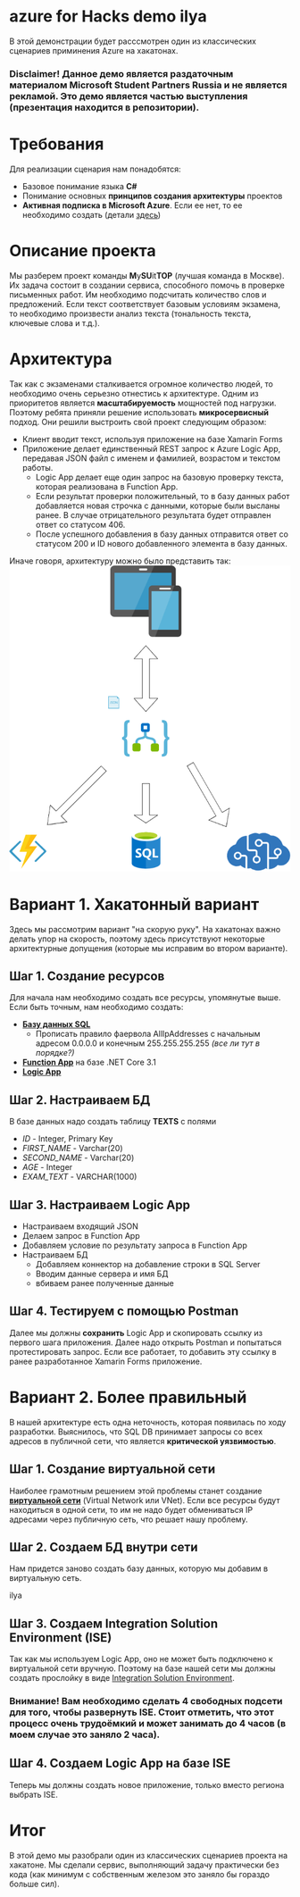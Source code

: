 # azure for Hacks demo ilya
В этой демонстрации будет расссмотрен один из классических сценариев приминения Azure на хакатонах.

### Disclaimer! Данное демо является раздаточным материалом Microsoft Student Partners Russia и не является рекламой. Это демо является частью выступления (презентация находится в репозитории).

# Требования
Для реализации сценария нам понадобятся:
* Базовое понимание языка **C#**
* Понимание основных **принципов создания архитектуры** проектов
* **Активная подписка в Microsoft Azure**. Если ее нет, то ее необходимо создать (детали [здесь](https://habr.com/ru/company/microsoft/blog/352786/ "Как получить подписку Microsoft Azure?"))
# Описание проекта
Мы разберем проект команды **M**y**SU**it**TOP** (лучшая команда в Москве). Их задача состоит в создании сервиса, способного помочь в проверке письменных работ. Им необходимо подсчитать количество слов и предложений. Если текст соответствует базовым условиям экзамена, то необходимо произвести анализ текста (тональность текста, ключевые слова и т.д.).
# Архитектура
Так как с экзаменами сталкивается огромное количество людей, то необходимо очень серьезно отнестись к архитектуре. Одним из приоритетов является **масштабируемость** мощностей под нагрузки. Поэтому ребята приняли решение использовать **микросервисный** подход. Они решили выстроить свой проект следующим образом:

* Клиент вводит текст, используя приложение на базе Xamarin Forms
* Приложение делает единственный REST запрос к Azure Logic App, передавая JSON файл с именем и фамилией, возрастом и текстом работы. 
    * Logic App делает еще один запрос на базовую проверку текста, которая реализована в Function App.
    * Если результат проверки положительный, то в базу данных работ добавляется новая строчка с данными, которые были высланы ранее. В случае отрицательного результата будет отправлен ответ со статусом 406. 
    * После успешного добавления в базу данных отправится ответ со статусом 200 и ID нового добавленного элемента в базу данных.

Иначе говоря, архитектуру можно было представить так:
![alt text](https://github.com/ilia2108/Azure4HacksDemo/blob/master/PhotosForRepo/arch.png "Architecture")

# Вариант 1. Хакатонный вариант
Здесь мы рассмотрим вариант "на скорую руку". На хакатонах важно делать упор на скорость, поэтому здесь присутствуют некоторые архитектурные допущения (которые мы исправим во втором варианте).
## Шаг 1. Создание ресурсов
Для начала нам необходимо создать все ресурсы, упомянутые выше. Если быть точным, нам необходимо создать:
* [**Базу данных SQL**](https://docs.microsoft.com/ru-ru/azure/sql-database/sql-database-single-database-get-started?tabs=azure-portal "SQL DB")
    * Прописать правило фаервола AllIpAddresses с начальным адресом 0.0.0.0 и конечным 255.255.255.255 *(все ли тут в порядке?)*
* [**Function App**](https://docs.microsoft.com/ru-ru/azure/azure-functions/functions-create-your-first-function-visual-studio "Azure Functions") на базе .NET Core 3.1
* [**Logic App**](https://docs.microsoft.com/ru-ru/azure/logic-apps/quickstart-create-first-logic-app-workflow "Logic App")

## Шаг 2. Настраиваем БД
В базе данных надо создать таблицу **TEXTS** с полями
* *ID* - Integer, Primary Key
* *FIRST_NAME* - Varchar(20)
* *SECOND_NAME* - Varchar(20)
* *AGE* - Integer
* *EXAM_TEXT* - VARCHAR(1000)

## Шаг 3. Настраиваем Logic App
* Настраиваем входящий JSON
* Делаем запрос в Function App
* Добавляем условие по результату запроса в Function App
* Настраиваем БД
    * Добавляем коннектор на добавление строки в SQL Server
    * Вводим данные сервера и имя БД
    * вбиваем ранее полученные данные

## Шаг 4. Тестируем с помощью Postman
Далее мы должны **сохранить** Logic App и скопировать ссылку из первого шага приложения. Далее надо открыть Postman и попытаться протестировать запрос. Если все работает, то добавить эту ссылку в ранее разработанное Xamarin Forms приложение.

# Вариант 2. Более правильный
В нашей архитектуре есть одна неточность, которая появилась по ходу разработки. Выяснилось, что SQL DB принимает запросы со всех адресов в публичной сети, что является **критической уязвимостью**.

## Шаг 1. Создание виртуальной сети
Наиболее грамотным решением этой проблемы станет создание [**виртуальной сети**](https://docs.microsoft.com/ru-ru/azure/virtual-network/quick-create-portal "VNet") (Virtual Network или VNet). Если все ресурсы будут находиться в одной сети, то им не надо будет обмениваться IP адресами через публичную сеть, что решает нашу проблему.

## Шаг 2. Создаем БД внутри сети
Нам придется заново создать базу данных, которую мы добавим в виртуальную сеть.


ilya

## Шаг 3. Создаем Integration Solution Environment (ISE)
Так как мы используем Logic App, оно не может быть подключено к виртуальной сети вручную. Поэтому на базе нашей сети мы должны создать прослойку в виде [Integration Solution Environment](https://docs.microsoft.com/ru-ru/azure/logic-apps/connect-virtual-network-vnet-isolated-environment "ISE").

### Внимание! Вам необходимо сделать 4 свободных подсети для того, чтобы развернуть ISE. Стоит отметить, что этот процесс очень трудоёмкий и **может занимать до 4 часов** (в моем случае это заняло 2 часа). 

## Шаг 4. Создаем Logic App на базе ISE
Теперь мы должны создать новое приложение, только вместо региона выбрать ISE.

# Итог
В этой демо мы разобрали один из классических сценариев проекта на хакатоне. Мы сделали сервис, выполняющий задачу практически без кода (как минимум с собственным железом это заняло бы гораздо больше сил).

